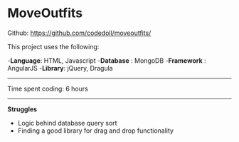 MoveOutfits
===================

Github: https://github.com/codedoll/moveoutfits/

This project uses the following:
 
 -**Language**: HTML, Javascript
 -**Database** : MongoDB
 -**Framework** : AngularJS
 -**Library**: jQuery, Dragula


----------

Time spent coding: 6 hours

----------

**Struggles**
 - Logic behind database query sort
 - Finding a good library for drag and drop functionality
 